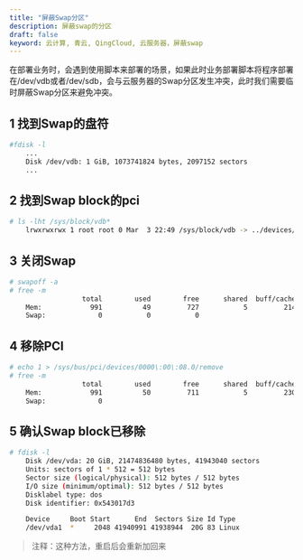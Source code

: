 ```yaml
---
title: "屏蔽Swap分区"
description: 屏蔽swap的分区
draft: false
keyword: 云计算, 青云, QingCloud, 云服务器，屏蔽swap
---
```


在部署业务时，会遇到使用脚本来部署的场景，如果此时业务部署脚本将程序部署在/dev/vdb或者/dev/sdb，会与云服务器的Swap分区发生冲突，此时我们需要临时屏蔽Swap分区来避免冲突。

## 1 找到Swap的盘符

```bash
#fdisk -l
	...
	Disk /dev/vdb: 1 GiB, 1073741824 bytes, 2097152 sectors
	...
```

## 2 找到Swap block的pci

```bash
# ls -lht /sys/block/vdb*
	lrwxrwxrwx 1 root root 0 Mar  3 22:49 /sys/block/vdb -> ../devices/pci0000:00/0000:00:08.0/virtio3/block/vdb
```

## 3 关闭Swap
```bash
# swapoff -a
# free -m
				  total        used        free      shared  buff/cache   available
	Mem:            991          49         727           5         214         788
	Swap:             0           0           0
```

## 4 移除PCI
```bash
# echo 1 > /sys/bus/pci/devices/0000\:00\:08.0/remove
# free -m
				  total        used        free      shared  buff/cache   available
	Mem:            991          50         711           5         230         787
	Swap:             0
```

## 5 确认Swap block已移除
```bash
# fdisk -l
	Disk /dev/vda: 20 GiB, 21474836480 bytes, 41943040 sectors
	Units: sectors of 1 * 512 = 512 bytes
	Sector size (logical/physical): 512 bytes / 512 bytes
	I/O size (minimum/optimal): 512 bytes / 512 bytes
	Disklabel type: dos
	Disk identifier: 0x543017d3

	Device     Boot Start      End  Sectors Size Id Type
	/dev/vda1  *     2048 41940991 41938944  20G 83 Linux
```

>注释：这种方法，重启后会重新加回来